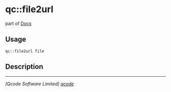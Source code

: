 qc::file2url
============

part of [Docs](.)

Usage
-----
`qc::file2url file`

Description
-----------


----------------------------------
*[Qcode Software Limited] [qcode]*

[qcode]: http://www.qcode.co.uk "Qcode Software"